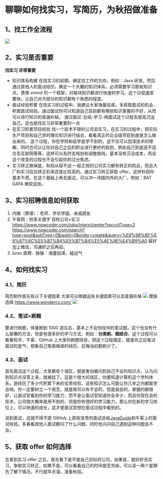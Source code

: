 # 聊聊如何找实习，写简历，为秋招做准备
## 1、找工作全流程
![](https://cs-job-guide.oss-cn-beijing.aliyuncs.com/image/%E6%97%B6%E9%97%B4%E8%BD%B4.png)
## 2、实习是否重要
**找实习 非常重要**
* 知识体系构建
在找实习的前期，确定找工作的方向，例如：Java 研发。然后通过其他人的面试经历，确定一个大概的知识体系，必须需要学习那些知识点，使用 xmind 列一个框架，对每块知识都进行快速的学习。这个过程速度要快，让自己对大部分的知识都有个熟悉的程度。
* 面试经验积累
在找实习的过程中，我建议大家海量投递，多获取面试的机会，积累面试经验。通过面试你可以知道自己目前都有哪些知识掌握的不好，从而可以进行知识的查漏补缺。
通过面试-总结-学习-再面试这个过程去提高沉淀自己。这也是找实习非常重要的一点
* 在实习积累项目经验
找一个技术不错的公司去实习，在实习的过程中，把实际生产项目和自己学的理论知识进行结合，看看真正的企业级项目到底是怎么做出来的。
这个过程，你在学校和自学是学不到的，这不仅可以加深技术的理解，同时也可以让你对自己之后的职业进行更好的规划，例如自己到底适不适合去互联网等等，这样可以及时去规划和调整路线，基本没有沉没成本，而且这个改变的过程也不会引起你的过分焦虑。
* 实习转正做保底，秋招从容不迫
一般正规的公司实习都有转正的机会，而且大厂的实习往往转正机率还是比较高的。通过实习转正获取 offer，这样秋招你基本不慌。在这个基础上再去面试，可以冲一冲国内外的大厂，例如：BAT GAFA 微软这些。
## 3、实习招聘信息如何获取
1. 内推（靠谱）：老师、学长学姐、亲戚朋友
2. 牛客网：检索关键字 目标公司+实习 
https://www.nowcoder.com/jobs/intern/center?recruitType=2
https://www.nowcoder.com/search?type=post&subType=0&tagId=0&order=create&query=%E9%98%BF%E9%87%8C%E5%B7%B4%E5%B7%B4%E5%AE%9E%E4%B9%A0
      最好加上微信，沟通好之后再投。
3. boss 直聘、脉脉：海量投递，碰运气
## 4、如何找实习
### 4.1、简历
简历制作首先有以下关键因素
大家可以根据这些关键因素可以去查漏补缺
![](https://cs-job-guide.oss-cn-beijing.aliyuncs.com/image/%E7%AE%80%E5%8E%86%E5%88%B6%E4%BD%9C.png)
模版选择
https://www.wondercv.com/
![](https://cs-job-guide.oss-cn-beijing.aliyuncs.com/image/%E7%AE%80%E5%8E%86%E6%A8%A1%E7%89%88.png)
### 4.2、笔试=刷题
要进行刷题，体量刷到 1000 道左右，基本上不会怕任何的笔试题。这个也没有什么偷懒的方法，但是有很多好的学习方法，例如：**分类刷、图结合**。这个过程可以看看知乎、牛客、GitHub 上大家的刷题经验，把这个过程搞定，就是你之后笔试面试的底气，想象自己笔面被虐的经历，后悔当初题刷少了。
### 4.3、面试
首先面试这个过程，大家都有个误区，就是害怕被问到自己不会的知识点，认为问到知识点没答上来，就被挂了。这是个很大的误区，你要知道计算机这个学科体系，是经历了多少代积累下来的宝贵经验，这些知识怎么可能让你几年之内都能学会呐。你一定要树立一个观念，就是我可以有不会的，但是我会的，掌握的都很好，让面试官看到你的学习能力，而不是让面试官知道你会多少，而且你现在会的技术，公司很大概率是用不到的，但是你有很好的学习能力，那么你在新的学习岗位上，可以快速的成长，这才是面试官想在面试过程中看到的。

说到面试，这就不得不提 GitHub 上那些宝贵的面试总结[JavaGuide](https://github.com/Snailclimb/JavaGuide)和牛客上的面试经验。多看看其他人面试都问了什么问题，同时也问问自己遇到这种问题会不会。

## 5、获取 offer 如何选择
在拿到实习 offer 之后，首先看下是不是自己目标的公司，如果是，就好好去实习，争取实习转正，如果不是，可以看看自己的时间是否充裕，可以呆一两个星期去了解下情况，不行就早点溜，准备秋招。